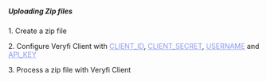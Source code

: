 <h5 className="h5-title" id="uploading-zip-file-new-api-docs">Uploading Zip files</h5>

<p className="p-text-list">1. Create a zip file</p>
<p className="p-text-list">2. Configure Veryfi Client with <a href='/api/settings/keys/' style="color: #8B99EE;">CLIENT_ID</a>, <a href='/api/settings/keys/' style="color: #8B99EE;">CLIENT_SECRET</a>, <a href='/api/settings/keys/' style="color: #8B99EE;">USERNAME</a> and <a href='/api/settings/keys/' style="color: #8B99EE;">API_KEY</a></p>
<p className="p-text-list">3. Process a zip file with Veryfi Client</p>
